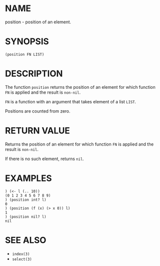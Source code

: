 # NAME
position - position of an element.

# SYNOPSIS

    (position FN LIST)

# DESCRIPTION
The function `position` returns the position of an element for which function `FN` is applied and the result is `non-nil`.

`FN` is a function with an argument that takes element of a list `LIST`.

Positions are counted from zero.

# RETURN VALUE
Returns the position of an element for which function `FN` is applied and the result is `non-nil`.

If there is no such element, returns `nil`.

# EXAMPLES

    ) (<- l (.. 10))
    (0 1 2 3 4 5 6 7 8 9)
    ) (position int? l)
    0
    ) (position (f (x) (> x 0)) l)
    1
    ) (position nil? l)
    nil

# SEE ALSO
- `index(3)`
- `select(3)`

